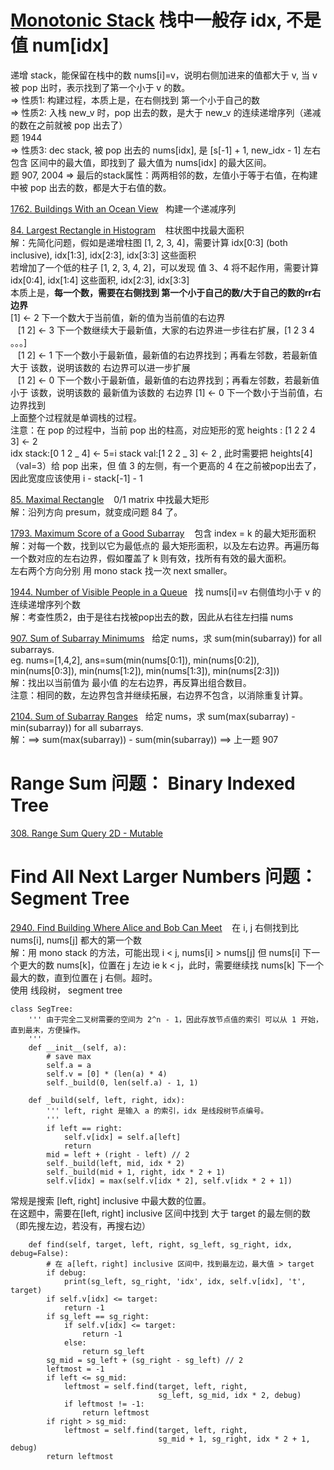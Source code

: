 # [Monotonic Stack](https://leetcode.com/tag/monotonic-stack/) 栈中一般存 idx, 不是值 num[idx]<br/>
递增 stack，能保留在栈中的数 nums[i]=v，说明右侧加进来的值都大于 v, 当 v 被 pop 出时，表示找到了第一个小于 v 的数。 <br/>
=> 性质1: 构建过程，本质上是，在右侧找到 第一个小于自己的数 <br/>
=> 性质2: 入栈 new_v 时，pop 出去的数，是大于 new_v 的连续递增序列（递减的数在之前就被 pop 出去了） <br/>
题 1944 <br/>
=> 性质3: dec stack, 被 pop 出去的 nums[idx], 是 [s[-1] + 1, new_idx - 1] 左右包含 区间中的最大值，即找到了 最大值为 nums[idx] 的最大区间。 <br/>
题 907, 2004
=> 最后的stack属性：两两相邻的数，左值小于等于右值，在构建中被 pop 出去的数，都是大于右值的数。 <br/>

[1762. Buildings With an Ocean View](https://leetcode.com/problems/buildings-with-an-ocean-view/submissions/1190821863/)&nbsp;&nbsp; 构建一个递减序列

[84. Largest Rectangle in Histogram](https://leetcode.com/problems/largest-rectangle-in-histogram/description/) &nbsp;&nbsp; 柱状图中找最大面积 <br/>
解：先简化问题，假如是递增柱图 [1, 2, 3, 4]，需要计算 idx[0:3] (both inclusive), idx[1:3], idx[2:3], idx[3:3] 这些面积 <br/>
若增加了一个低的柱子  [1, 2, 3, 4, 2]，可以发现 值 3、4 将不起作用，需要计算 idx[0:4], idx[1:4] 这些面积, idx[2:3], idx[3:3] <br/>
本质上是，__每一个数，需要在右侧找到 第一个小于自己的数/大于自己的数的rr右边界__ <br/>
[1] <- 2 下一个数大于当前值，新的值为当前值的右边界 <br/>
&nbsp;&nbsp; [1 2] <- 3 下一个数继续大于最新值，大家的右边界进一步往右扩展，[1 2 3 4 。。。] <br/>
&nbsp;&nbsp; [1 2] <- 1 下一个数小于最新值，最新值的右边界找到；再看左邻数，若最新值 大于 该数，说明该数的 右边界可以进一步扩展 <br/>
&nbsp;&nbsp; [1 2] <- 0 下一个数小于最新值，最新值的右边界找到；再看左邻数，若最新值 小于 该数，说明该数的 最新值为该数的 右边界
[1] <- 0 下一个数小于当前值，右边界找到 <br/>
上面整个过程就是单调栈的过程。<br/>
注意：在 pop 的过程中，当前 pop 出的柱高，对应矩形的宽
heights : [1 2 2 4 3] <- 2 <br/>
idx stack:[0 1 2 _ 4] <- 5=i
stack val:[1 2 2 _ 3] <- 2 , 此时需要把 heights[4]（val=3）给 pop 出来，但 值 3 的左侧，有一个更高的 4 在之前被pop出去了，因此宽度应该使用 i - stack[-1] - 1

[85. Maximal Rectangle](https://leetcode.com/problems/maximal-rectangle/submissions/1188882670/)  &nbsp;&nbsp; 0/1 matrix 中找最大矩形 <br/>
解：沿列方向 presum，就变成问题 84 了。

[1793. Maximum Score of a Good Subarray](https://leetcode.com/problems/maximum-score-of-a-good-subarray/description/) &nbsp;&nbsp; 包含 index = k 的最大矩形面积 <br/>
解：对每一个数，找到以它为最低点的 最大矩形面积，以及左右边界。再遍历每一个数对应的左右边界，假如覆盖了 k 则有效，找所有有效的最大面积。 <br/>
左右两个方向分别 用 mono stack 找一次 next smaller。

[1944. Number of Visible People in a Queue](https://leetcode.com/problems/number-of-visible-people-in-a-queue/description/)&nbsp;&nbsp; 找 nums[i]=v 右侧值均小于 v 的连续递增序列个数 <br/>
解：考查性质2，由于是往右找被pop出去的数，因此从右往左扫描 nums

[907. Sum of Subarray Minimums](https://leetcode.com/problems/sum-of-subarray-minimums/description/)&nbsp;&nbsp; 给定 nums，求 sum(min(subarray)) for all subarrays. <br/>
eg. nums=[1,4,2], ans=sum(min(nums[0:1]), min(nums[0:2]), min(nums[0:3]), min(nums[1:2]), min(nums[1:3]), min(nums[2:3])) <br/>
解：找出以当前值为 最小值 的左右边界，再反算出组合数目。 <br/>
注意：相同的数，左边界包含并继续拓展，右边界不包含，以消除重复计算。

[2104. Sum of Subarray Ranges](https://leetcode.com/problems/sum-of-subarray-ranges/description/)&nbsp;&nbsp; 给定 nums，求 sum(max(subarray) - min(subarray)) for all subarrays. <br/>
解：==> sum(max(subarray)) - sum(min(subarray)) ==> 上一题 907

# Range Sum 问题： Binary Indexed Tree
[308. Range Sum Query 2D - Mutable](https://leetcode.com/problems/range-sum-query-2d-mutable/description/)

# Find All Next Larger Numbers 问题： Segment Tree
[2940. Find Building Where Alice and Bob Can Meet](https://leetcode.com/problems/find-building-where-alice-and-bob-can-meet/solutions/4305014/segment-tree-binary-search/)  &nbsp;&nbsp; 在 i, j 右侧找到比 nums[i], nums[j] 都大的第一个数 <br/>
解：用 mono stack 的方法，可能出现 i < j, nums[i] > nums[j] 但 nums[i] 下一个更大的数 nums[k]，位置在 j 左边 ie k < j，此时，需要继续找 nums[k] 下一个最大的数，直到位置在 j 右侧。超时。 <br/>
使用 线段树， segment tree
```
class SegTree:
    ''' 由于完全二叉树需要的空间为 2^n - 1，因此存放节点值的索引 可以从 1 开始，直到最末，方便操作。
    '''
    def __init__(self, a):
        # save max
        self.a = a
        self.v = [0] * (len(a) * 4)
        self._build(0, len(self.a) - 1, 1)

    def _build(self, left, right, idx):
        ''' left, right 是输入 a 的索引，idx 是线段树节点编号。
        '''
        if left == right:
            self.v[idx] = self.a[left]
            return
        mid = left + (right - left) // 2
        self._build(left, mid, idx * 2)
        self._build(mid + 1, right, idx * 2 + 1)
        self.v[idx] = max(self.v[idx * 2], self.v[idx * 2 + 1])
```
常规是搜索 [left, right] inclusive 中最大数的位置。 <br/>
在这题中，需要在[left, right] inclusive 区间中找到 大于 target 的最左侧的数（即先搜左边，若没有，再搜右边）
```
    def find(self, target, left, right, sg_left, sg_right, idx, debug=False):
        # 在 a[left，right] inclusive 区间中，找到最左边，最大值 > target
        if debug:
            print(sg_left, sg_right, 'idx', idx, self.v[idx], 't', target)
        if self.v[idx] <= target:
            return -1
        if sg_left == sg_right:
            if self.v[idx] <= target:
                return -1
            else:
                return sg_left
        sg_mid = sg_left + (sg_right - sg_left) // 2
        leftmost = -1
        if left <= sg_mid:
            leftmost = self.find(target, left, right, 
                                 sg_left, sg_mid, idx * 2, debug)
            if leftmost != -1:
                return leftmost
        if right > sg_mid:
            leftmost = self.find(target, left, right, 
                                 sg_mid + 1, sg_right, idx * 2 + 1, debug)
        return leftmost
```
